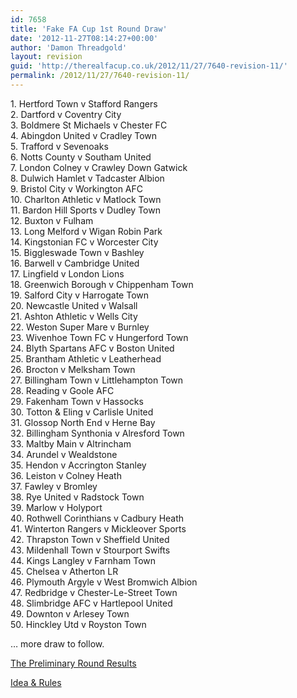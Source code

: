 ```yaml
---
id: 7658
title: 'Fake FA Cup 1st Round Draw'
date: '2012-11-27T08:14:27+00:00'
author: 'Damon Threadgold'
layout: revision
guid: 'http://therealfacup.co.uk/2012/11/27/7640-revision-11/'
permalink: /2012/11/27/7640-revision-11/
---
```


1\. Hertford Town v Stafford Rangers  
2\. Dartford v Coventry City  
3\. Boldmere St Michaels v Chester FC  
4\. Abingdon United v Cradley Town  
5\. Trafford v Sevenoaks  
6\. Notts County v Southam United  
7\. London Colney v Crawley Down Gatwick  
8\. Dulwich Hamlet v Tadcaster Albion  
9\. Bristol City v Workington AFC  
10\. Charlton Athletic v Matlock Town  
11\. Bardon Hill Sports v Dudley Town  
12\. Buxton v Fulham  
13\. Long Melford v Wigan Robin Park  
14\. Kingstonian FC v Worcester City  
15\. Biggleswade Town v Bashley  
16\. Barwell v Cambridge United  
17\. Lingfield v London Lions  
18\. Greenwich Borough v Chippenham Town  
19\. Salford City v Harrogate Town  
20\. Newcastle United v Walsall  
21\. Ashton Athletic v Wells City  
22\. Weston Super Mare v Burnley  
23\. Wivenhoe Town FC v Hungerford Town  
24\. Blyth Spartans AFC v Boston United  
25\. Brantham Athletic v Leatherhead  
26\. Brocton v Melksham Town  
27\. Billingham Town v Littlehampton Town  
28\. Reading v Goole AFC  
29\. Fakenham Town v Hassocks  
30\. Totton &amp; Eling v Carlisle United  
31\. Glossop North End v Herne Bay  
32\. Billingham Synthonia v Alresford Town  
33\. Maltby Main v Altrincham  
34\. Arundel v Wealdstone  
35\. Hendon v Accrington Stanley  
36\. Leiston v Colney Heath  
37\. Fawley v Bromley  
38\. Rye United v Radstock Town  
39\. Marlow v Holyport  
40\. Rothwell Corinthians v Cadbury Heath  
41\. Winterton Rangers v Mickleover Sports  
42\. Thrapston Town v Sheffield United  
43\. Mildenhall Town v Stourport Swifts  
44\. Kings Langley v Farnham Town  
45\. Chelsea v Atherton LR  
46\. Plymouth Argyle v West Bromwich Albion  
47\. Redbridge v Chester-Le-Street Town  
48\. Slimbridge AFC v Hartlepool United  
49\. Downton v Arlesey Town  
50\. Hinckley Utd v Royston Town

… more draw to follow.

[The Preliminary Round Results](http://therealfacup.co.uk/2012/08/04/preliminary-round-results/)

[Idea &amp; Rules](http://therealfacup.co.uk/2012/07/11/the-fake-fa-cup/)